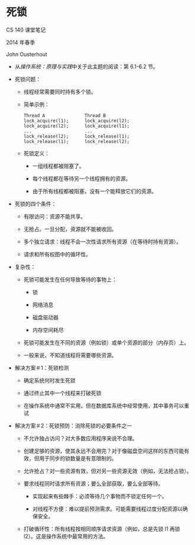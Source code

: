 # 死锁

CS 140 课堂笔记

2014 年春季

John Ousterhout

+   从*操作系统：原理与实践*中关于此主题的阅读：第 6.1-6.2 节。

+   死锁问题：

    +   线程经常需要同时持有多个锁。

    +   简单示例：

        ```
        Thread A               Thread B
        lock_acquire(l1);      lock_acquire(l2);
        lock_acquire(l2);      lock_acquire(l1);
        ...                    ...
        lock_release(l2);      lock_release(l1);
        lock_release(l1);      lock_release(l2);

        ```

    +   死锁定义：

        +   一组线程都被阻塞了。

        +   每个线程都在等待另一个线程拥有的资源。

        +   由于所有线程都被阻塞，没有一个能释放它们的资源。

+   死锁的四个条件：

    +   有限访问：资源不能共享。

    +   无抢占。一旦分配，资源就不能被收回。

    +   多个独立请求：线程不会一次性请求所有资源（在等待时持有资源）。

    +   请求和所有权图中的循环性。

+   复杂性：

    +   死锁可能发生在任何导致等待的事物上：

        +   锁

        +   网络消息

        +   磁盘驱动器

        +   内存空间耗尽

    +   死锁可能发生在不同的资源（例如锁）或单个资源的部分（内存页）上。

    +   一般来说，不知道线程将需要哪些资源。

+   解决方案＃1：死锁检测

    +   确定系统何时发生死锁

    +   通过终止其中一个线程来打破死锁

    +   在操作系统中通常不实用，但在数据库系统中经常使用，其中事务可以重试

+   解决方案＃2：死锁预防：消除死锁的必要条件之一

    +   不允许独占访问？对大多数应用程序来说不合理。

    +   创建足够的资源，使其永远不会用完？对于像磁盘空间这样的东西可能有效，但用于同步的锁数量是有意限制的。

    +   允许抢占？对一些资源有效，但对另一些资源无效（例如，无法抢占锁）。

    +   要求线程同时请求所有资源；要么全部获取，要么全部等待。

        +   实现起来有些棘手：必须等待几个事物而不锁定任何一个。

        +   对线程不方便：难以提前预测需求。可能需要线程过度分配资源以确保安全。

    +   打破循环性：所有线程按相同顺序请求资源（例如，总是先锁 l1 再锁 l2）。这是操作系统中最常用的方法。
